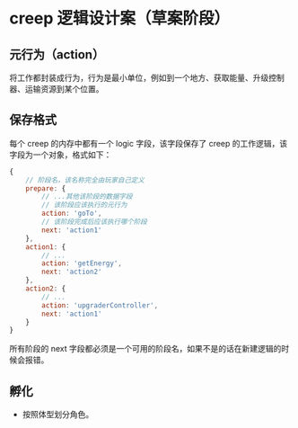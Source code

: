 # creep 逻辑设计案（草案阶段）

## 元行为（action）

将工作都封装成行为，行为是最小单位，例如到一个地方、获取能量、升级控制器、运输资源到某个位置。

## 保存格式

每个 creep 的内存中都有一个 logic 字段，该字段保存了 creep 的工作逻辑，该字段为一个对象，格式如下：

```js
{
    // 阶段名，该名称完全由玩家自己定义
    prepare: {
        // ...其他该阶段的数据字段
        // 该阶段应该执行的元行为
        action: 'goTo',
        // 该阶段完成后应该执行哪个阶段
        next: 'action1'
    },
    action1: {
        // ...
        action: 'getEnergy',
        next: 'action2'
    },
    action2: {
        // ...
        action: 'upgraderController',
        next: 'action1'
    }
}
```

所有阶段的 next 字段都必须是一个可用的阶段名，如果不是的话在新建逻辑的时候会报错。

## 孵化

- 按照体型划分角色。